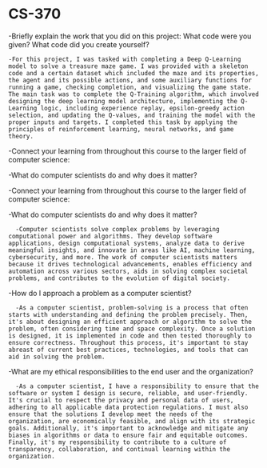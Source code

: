 # CS-370

-Briefly explain the work that you did on this project: What code were you given? What code did you create yourself?

    -For this project, I was tasked with completing a Deep Q-Learning model to solve a treasure maze game. I was provided with a skeleton code and a certain dataset which included the maze and its properties, the agent and its possible actions, and some auxiliary functions for running a game, checking completion, and visualizing the game state. The main task was to complete the Q-Training algorithm, which involved designing the deep learning model architecture, implementing the Q-Learning logic, including experience replay, epsilon-greedy action selection, and updating the Q-values, and training the model with the proper inputs and targets. I completed this task by applying the principles of reinforcement learning, neural networks, and game theory.
-Connect your learning from throughout this course to the larger field of computer science:

-What do computer scientists do and why does it matter?


-Connect your learning from throughout this course to the larger field of computer science:

  -What do computer scientists do and why does it matter?
  
      -Computer scientists solve complex problems by leveraging computational power and algorithms. They develop software applications, design computational systems, analyze data to derive meaningful insights, and innovate in areas like AI, machine learning, cybersecurity, and more. The work of computer scientists matters because it drives technological advancements, enables efficiency and automation across various sectors, aids in solving complex societal problems, and contributes to the evolution of digital society.

  
  -How do I approach a problem as a computer scientist?
  
      -As a computer scientist, problem-solving is a process that often starts with understanding and defining the problem precisely. Then, it's about designing an efficient approach or algorithm to solve the problem, often considering time and space complexity. Once a solution is designed, it is implemented in code and then tested thoroughly to ensure correctness. Throughout this process, it's important to stay abreast of current best practices, technologies, and tools that can aid in solving the problem.
  
  -What are my ethical responsibilities to the end user and the organization?
  
      -As a computer scientist, I have a responsibility to ensure that the software or system I design is secure, reliable, and user-friendly. It's crucial to respect the privacy and personal data of users, adhering to all applicable data protection regulations. I must also ensure that the solutions I develop meet the needs of the organization, are economically feasible, and align with its strategic goals. Additionally, it's important to acknowledge and mitigate any biases in algorithms or data to ensure fair and equitable outcomes. Finally, it's my responsibility to contribute to a culture of transparency, collaboration, and continual learning within the organization.
